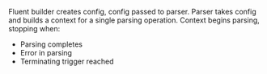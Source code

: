 Fluent builder creates config, config passed to parser.
Parser takes config and builds a context for a single parsing operation.
Context begins parsing, stopping when:
  * Parsing completes
  * Error in parsing
  * Terminating trigger reached